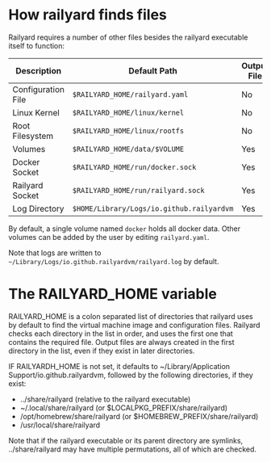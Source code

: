 # How railyard finds files

Railyard requires a number of other files besides the railyard executable itself to function:

| Description        | Default Path                              | Output File      |
|--------------------|-------------------------------------------|------------------|
| Configuration File | `$RAILYARD_HOME/railyard.yaml`            | No               |
| Linux Kernel       | `$RAILYARD_HOME/linux/kernel`             | No								|
| Root Filesystem    | `$RAILYARD_HOME/linux/rootfs`             | No								|
| Volumes            | `$RAILYARD_HOME/data/$VOLUME`             | Yes              |
| Docker Socket      | `$RAILYARD_HOME/run/docker.sock`          | Yes              |
| Railyard Socket    | `$RAILYARD_HOME/run/railyard.sock`        | Yes              |
| Log Directory      | `$HOME/Library/Logs/io.github.railyardvm` | Yes              |

By default, a single volume named `docker` holds all docker data. Other volumes can be added by the user by editing `railyard.yaml`.

Note that logs are written to `~/Library/Logs/io.github.railyardvm/railyard.log` by default.

# The RAILYARD_HOME variable
RAILYARD_HOME is a colon separated list of directories that railyard uses by default to find the virtual machine image and configuration files. Railyard
checks each directory in the list in order, and uses the first one that contains the required file. Output files are always created in the 
first directory in the list, even if they exist in later directories.

IF RAILYARDH_HOME is not set, it defaults to ~/Library/Application Support/io.github.railyardvm, followed by the following directories, if they exist:

- ../share/railyard (relative to the railyard executable)
- ~/.local/share/railyard (or $LOCALPKG_PREFIX/share/railyard)
- /opt/homebrew/share/railyard (or $HOMEBREW_PREFIX/share/railyard)
- /usr/local/share/railyard

Note that if the railyard executable or its parent directory are symlinks, ../share/railyard may have multiple permutations, all of which are checked.
